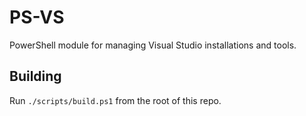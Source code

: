 # PS-VS

PowerShell module for managing Visual Studio installations and tools.

## Building

Run `./scripts/build.ps1` from the root of this repo.